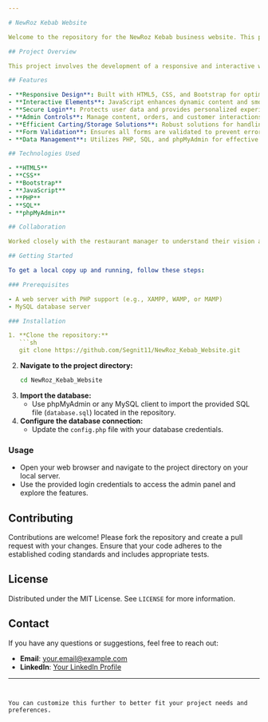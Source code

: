```yaml
---

# NewRoz Kebab Website

Welcome to the repository for the NewRoz Kebab business website. This project is designed to enhance the local restaurant around the city I live in to reach and customer engagement through a user-friendly and feature-rich online presence.

## Project Overview

This project involves the development of a responsive and interactive website for NewRoz Kebab. The site is tailored to offer an excellent user experience, streamline restaurant operations, and improve customer satisfaction.

## Features

- **Responsive Design**: Built with HTML5, CSS, and Bootstrap for optimal performance on all devices.
- **Interactive Elements**: JavaScript enhances dynamic content and smooth navigation.
- **Secure Login**: Protects user data and provides personalized experiences.
- **Admin Controls**: Manage content, orders, and customer interactions efficiently.
- **Efficient Carting/Storage Solutions**: Robust solutions for handling orders and managing cart items.
- **Form Validation**: Ensures all forms are validated to prevent errors and improve user experience.
- **Data Management**: Utilizes PHP, SQL, and phpMyAdmin for effective data management.

## Technologies Used

- **HTML5**
- **CSS**
- **Bootstrap**
- **JavaScript**
- **PHP**
- **SQL**
- **phpMyAdmin**

## Collaboration

Worked closely with the restaurant manager to understand their vision and preferences. Integrated regular feedback to ensure the final product met all expectations and provided effective solutions.

## Getting Started

To get a local copy up and running, follow these steps:

### Prerequisites

- A web server with PHP support (e.g., XAMPP, WAMP, or MAMP)
- MySQL database server

### Installation

1. **Clone the repository:**
   ```sh
   git clone https://github.com/Segnit11/NewRoz_Kebab_Website.git
   ```
2. **Navigate to the project directory:**
   ```sh
   cd NewRoz_Kebab_Website
   ```
3. **Import the database:**
   - Use phpMyAdmin or any MySQL client to import the provided SQL file (`database.sql`) located in the repository.
4. **Configure the database connection:**
   - Update the `config.php` file with your database credentials.

### Usage

- Open your web browser and navigate to the project directory on your local server.
- Use the provided login credentials to access the admin panel and explore the features.

## Contributing

Contributions are welcome! Please fork the repository and create a pull request with your changes. Ensure that your code adheres to the established coding standards and includes appropriate tests.

## License

Distributed under the MIT License. See `LICENSE` for more information.

## Contact

If you have any questions or suggestions, feel free to reach out:

- **Email**: [your.email@example.com](mailto:your.email@example.com)
- **LinkedIn**: [Your LinkedIn Profile](https://www.linkedin.com/in/yourprofile)

---
```


You can customize this further to better fit your project needs and preferences.
